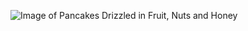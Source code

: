 ![Image of Pancakes Drizzled in Fruit, Nuts and Honey](https://cdn.pixabay.com/photo/2018/01/22/16/28/pancake-3099315_960_720.jpg)

